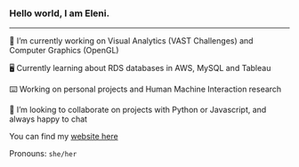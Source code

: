 ### Hello world, I am Eleni.

-----------

🔭 I’m currently working on Visual Analytics (VAST Challenges) and Computer Graphics (OpenGL)

🖥 Currently learning about RDS databases in AWS, MySQL and Tableau

⌨️️ Working on personal projects and Human Machine Interaction research

🌻 I’m looking to collaborate on projects with Python or Javascript, and always happy to chat

You can find my [website here](https://epartakki.github.io/elenipartakki/#)

Pronouns: `she/her`
